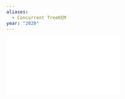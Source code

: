 ```yaml
---
aliases:
  - Concurrent TreeKEM
year: "2020"
---
```

![](../../../../meri-public/garden/5da2dae2bc74ca48900a59eada28d5c9.pdf)